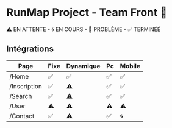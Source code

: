 # RunMap Project - Team Front 🎨

⚠️ EN ATTENTE - 🌀 EN COURS - 🛑 PROBLÈME - ✅ TERMINÉÉ

## Intégrations
| Page | Fixe | Dynamique | Pc | Mobile |
| - | - | - | - | - |
| /Home | ✅ | ✅ | ✅ | ✅ |
| /Inscription | ✅ | ⚠️ | ✅ | ✅ |
| /Search | ✅ | ⚠️ | ✅ | ✅ |
| /User | ⚠️ | ⚠️ | ⚠️ | ⚠️ |
| /Contact | ✅ | ⚠️ | ✅ | 🌀 |
